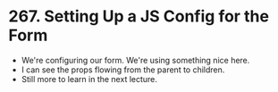 # 267. Setting Up a JS Config for the Form
- We're configuring our form. We're using something nice here.
- I can see the props flowing from the parent to children.
- Still more to learn in the next lecture.